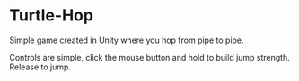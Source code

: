 # Turtle-Hop
Simple game created in Unity where you hop from pipe to pipe.

Controls are simple, click the mouse button and hold to build jump strength. Release to jump.
